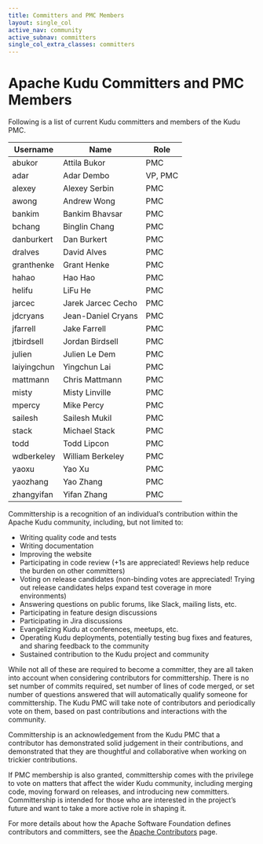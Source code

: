 ```yaml
---
title: Committers and PMC Members
layout: single_col
active_nav: community
active_subnav: committers
single_col_extra_classes: committers
---
```


# Apache Kudu Committers and PMC Members

Following is a list of current Kudu committers and members of the Kudu PMC.

| Username | Name | Role |
| --- | --- | --- |
| abukor | Attila Bukor | PMC |
| adar | Adar Dembo | VP, PMC |
| alexey | Alexey Serbin | PMC |
| awong | Andrew Wong | PMC |
| bankim | Bankim Bhavsar | PMC |
| bchang | Binglin Chang | PMC |
| danburkert | Dan Burkert | PMC |
| dralves | David Alves | PMC |
| granthenke | Grant Henke | PMC |
| hahao | Hao Hao | PMC |
| helifu | LiFu He | PMC |
| jarcec | Jarek Jarcec Cecho | PMC |
| jdcryans | Jean-Daniel Cryans | PMC |
| jfarrell | Jake Farrell | PMC |
| jtbirdsell | Jordan Birdsell | PMC |
| julien | Julien Le Dem | PMC |
| laiyingchun | Yingchun Lai | PMC |
| mattmann | Chris Mattmann | PMC |
| misty | Misty Linville | PMC |
| mpercy | Mike Percy | PMC |
| sailesh | Sailesh Mukil | PMC |
| stack | Michael Stack | PMC |
| todd | Todd Lipcon | PMC |
| wdberkeley | William Berkeley | PMC |
| yaoxu | Yao Xu | PMC |
| yaozhang | Yao Zhang | PMC |
| zhangyifan | Yifan Zhang | PMC |


Committership is a recognition of an individual’s contribution within the
Apache Kudu community, including, but not limited to:

* Writing quality code and tests
* Writing documentation
* Improving the website
* Participating in code review (+1s are appreciated! Reviews help reduce the
  burden on other committers)
* Voting on release candidates (non-binding votes are appreciated! Trying out
  release candidates helps expand test coverage in more environments)
* Answering questions on public forums, like Slack, mailing lists, etc.
* Participating in feature design discussions
* Participating in Jira discussions
* Evangelizing Kudu at conferences, meetups, etc.
* Operating Kudu deployments, potentially testing bug fixes and features, and
  sharing feedback to the community
* Sustained contribution to the Kudu project and community

While not all of these are required to become a committer, they are all taken
into account when considering contributors for committership. There is no set
number of commits required, set number of lines of code merged, or set number
of questions answered that will automatically qualify someone for
committership. The Kudu PMC will take note of contributors and periodically
vote on them, based on past contributions and interactions with the community.

Committership is an acknowledgement from the Kudu PMC that a contributor has
demonstrated solid judgement in their contributions, and demonstrated that they
are thoughtful and collaborative when working on trickier contributions.

If PMC membership is also granted, committership comes with the privilege to
vote on matters that affect the wider Kudu community, including merging code,
moving forward on releases, and introducing new committers. Committership is
intended for those who are interested in the project’s future and want to take
a more active role in shaping it.

For more details about how the Apache Software Foundation defines contributors
and committers, see the [Apache
Contributors](https://community.apache.org/contributors/) page.
